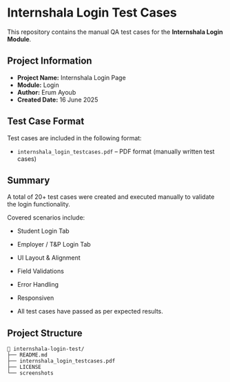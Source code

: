 # Internshala Login Test Cases

This repository contains the manual QA test cases for the **Internshala Login Module**.

## Project Information

- **Project Name:** Internshala Login Page  
- **Module:** Login  
- **Author:** Erum Ayoub  
- **Created Date:** 16 June 2025  

##  Test Case Format

Test cases are included in the following format:

- `internshala_login_testcases.pdf` – PDF format (manually written test cases)

##  Summary

A total of 20+ test cases were created and executed manually to validate the login functionality.

Covered scenarios include:

-  Student Login Tab  
-  Employer / T&P Login Tab  
-  UI Layout & Alignment  
-  Field Validations  
-  Error Handling  
-  Responsiven

-  All test cases have passed as per expected results.

##  Project Structure

```plaintext
📁 internshala-login-test/
├── README.md
├── internshala_login_testcases.pdf
├── LICENSE
└── screenshots
